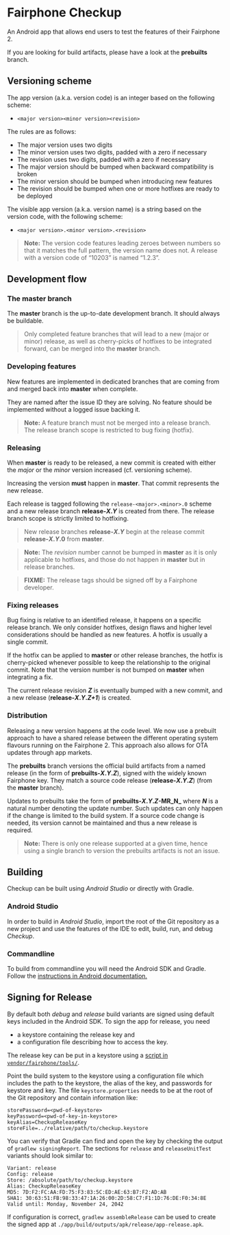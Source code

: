 # Fairphone Checkup

An Android app that allows end users to test the features of their Fairphone 2.

If you are looking for build artifacts, please have a look at the **prebuilts** branch.

## Versioning scheme

The app version (a.k.a. version code) is an integer based on the following scheme:

* `<major version><minor version><revision>`

The rules are as follows:

* The major version uses two digits
* The minor version uses two digits, padded with a zero if necessary
* The revision uses two digits, padded with a zero if necessary
* The major version should be bumped when backward compatibility is broken
* The minor version should be bumped when introducing new features
* The revision should be bumped when one or more hotfixes are ready to be deployed

The visible app version (a.k.a. version name) is a string based on the version code, with the
following scheme:

* `<major version>.<minor version>.<revision>`

> **Note:**
The version code features leading zeroes between numbers so that it matches the full pattern, the
version name does not. A release with a version code of “10203” is named “1.2.3”.

## Development flow

### The master branch

The **master** branch is the up-to-date development branch. It should always be buildable.

> Only completed feature branches that will lead to a new (major or minor) release, as well as
cherry-picks of hotfixes to be integrated forward, can be merged into the **master** branch.

### Developing features

New features are implemented in dedicated branches that are coming from and merged back into
**master** when complete.

They are named after the issue ID they are solving. No feature should be implemented without a
logged issue backing it.

> **Note:**
A feature branch must not be merged into a release branch. The release branch scope is restricted to
bug fixing (hotfix).

### Releasing

When **master** is ready to be released, a new commit is created with either the _major_ or the
_minor_ version increased (cf. versioning scheme).

Increasing the version **must** happen in **master**. That commit represents the new release.

Each release is tagged following the `release-<major>.<minor>.0` scheme and a new release branch
**release-_X_._Y_** is created from there. The release branch scope is strictly limited to hotfixing.

> New release branches **release-_X_._Y_** begin at the release commit **release-_X_._Y_.0** from
**master**.

> **Note:**
The _revision_ number cannot be bumped in **master** as it is only applicable to hotfixes, and those
do not happen in **master** but in release branches.

> **FIXME:**
The release tags should be signed off by a Fairphone developer.

### Fixing releases

Bug fixing is relative to an identified release, it happens on a specific release branch. We only
consider hotfixes, design flaws and higher level considerations should be handled as new features.
A hotfix is usually a single commit.

If the hotfix can be applied to **master** or other release branches, the hotfix is cherry-picked
whenever possible to keep the relationship to the original commit. Note that the version number is
not bumped on **master** when integrating a fix.

The current release revision **_Z_** is eventually bumped with a new commit, and a new release
(**release-_X_._Y_._Z+1_**) is created.

### Distribution

Releasing a new version happens at the code level. We now use a prebuilt approach to have a shared
release between the different operating system flavours running on the Fairphone 2. This approach
also allows for OTA updates through app markets.

The **prebuilts** branch versions the official build artifacts from a named release (in the form of
**prebuilts-_X_._Y_._Z_**), signed with the widely known Fairphone key. They match a source code
release (**release-_X_._Y_._Z_**) (from the **master** branch).

Updates to prebuilts take the form of **prebuilts-_X_._Y_._Z_-MR_N_** where **_N_** is a natural
number denoting the update number. Such updates can only happen if the change is limited to
the build system. If a source code change is needed, its version cannot be maintained and thus a new
release is required.

> **Note:**
There is only one release supported at a given time, hence using a single branch to version the
prebuilts artifacts is not an issue.

## Building

Checkup can be built using _Android Studio_ or directly with Gradle.

### Android Studio

In order to build in _Android Studio_, import the root of the Git repository
as a new project and use the features of the IDE to edit, build, run, and
debug _Checkup_.


### Commandline

To build from commandline you will need the Android SDK and Gradle.
Follow the
[instructions in Android documentation.](https://developer.android.com/studio/build/building-cmdline)


## Signing for Release

By default both _debug_ and _release_ build variants are signed using default
keys included in the Android SDK. To sign the app for release, you need

* a keystore containing the release key and
* a configuration file describing how to access the key.

The release key can be put in a keystore using a
[script in `vendor/fairphone/tools/`](https://review.fairphone.software:29443/3494).

Point the build system to the keystore using a configuration file which includes
the path to the keystore, the alias of the key, and passwords for keystore and
key. The file `keystore.properties` needs to be at the root of the Git
repository and contain information like:

    storePassword=<pwd-of-keystore>
    keyPassword=<pwd-of-key-in-keystore>
    keyAlias=CheckupReleaseKey
    storeFile=../relative/path/to/checkup.keystore

You can verify that Gradle can find and open the key by checking the output of
`gradlew signingReport`. The sections for `release` and `releaseUnitTest`
variants should look similar to:

    Variant: release
    Config: release
    Store: /absolute/path/to/checkup.keystore
    Alias: CheckupReleaseKey
    MD5: 7D:F2:FC:AA:FD:75:F3:83:5C:ED:AE:63:B7:F2:AD:AB
    SHA1: 30:63:51:FB:98:33:47:1A:26:00:2D:58:C7:F1:1D:76:DE:F0:34:8E
    Valid until: Monday, November 24, 2042

If configuration is correct, `gradlew assembleRelease` can be used to create the
signed app at `./app/build/outputs/apk/release/app-release.apk`.